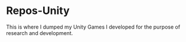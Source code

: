 # Repos-Unity
This is where I dumped my Unity Games I developed for the purpose of research and development.
